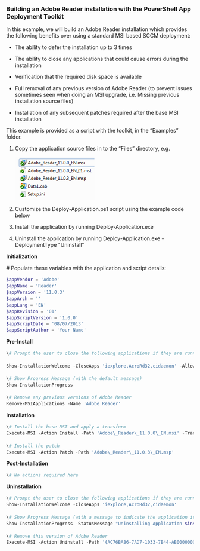 <!-- order:13 -->
### Building an Adobe Reader installation with the PowerShell App Deployment Toolkit

In this example, we will build an Adobe Reader installation which provides the following benefits over using a standard MSI based SCCM deployment:

  - The ability to defer the installation up to 3 times

  - The ability to close any applications that could cause errors during the installation

  - Verification that the required disk space is available

  - Full removal of any previous version of Adobe Reader (to prevent issues sometimes seen when doing an MSI upgrade, i.e. Missing previous installation source files)

  - Installation of any subsequent patches required after the base MSI installation

This example is provided as a script with the toolkit, in the “Examples” folder.

1.  Copy the application source files in to the “Files” directory, e.g.
    
    ![](images/image20.png)

2.  Customize the Deploy-Application.ps1 script using the example code below

3.  Install the application by running Deploy-Application.exe

4.  Uninstall the application by running Deploy-Application.exe -DeploymentType "Uninstall"

**Initialization**

\# Populate these variables with the application and script details:

```PowerShell
$appVendor = 'Adobe'
$appName = 'Reader'
$appVersion = '11.0.3'
$appArch = ''
$appLang = 'EN'
$appRevision = '01'
$appScriptVersion = '1.0.0'
$appScriptDate = '08/07/2013'
$appScriptAuthor = 'Your Name'
```

**Pre-Install**

```PowerShell
\# Prompt the user to close the following applications if they are running and allow the option to defer the installation up to 3 times:

Show-InstallationWelcome -CloseApps 'iexplore,AcroRd32,cidaemon' -AllowDefer -DeferTimes 3

\# Show Progress Message (with the default message)
Show-InstallationProgress

\# Remove any previous versions of Adobe Reader
Remove-MSIApplications -Name 'Adobe Reader'
```

**Installation**

```PowerShell
\# Install the base MSI and apply a transform
Execute-MSI -Action Install -Path 'Adobe\_Reader\_11.0.0\_EN.msi' -Transform 'Adobe\_Reader\_11.0.0\_EN\_01.mst'

\# Install the patch
Execute-MSI -Action Patch -Path 'Adobe\_Reader\_11.0.3\_EN.msp'
```

**Post-Installation**

```PowerShell
\# No actions required here
```

**Uninstallation**

```PowerShell
\# Prompt the user to close the following applications if they are running:
Show-InstallationWelcome -CloseApps 'iexplore,AcroRd32,cidaemon'

\# Show Progress Message (with a message to indicate the application is being uninstalled)
Show-InstallationProgress -StatusMessage "Uninstalling Application $installTitle. Please Wait..."

\# Remove this version of Adobe Reader
Execute-MSI -Action Uninstall -Path '{AC76BA86-7AD7-1033-7B44-AB0000000001}'
```

